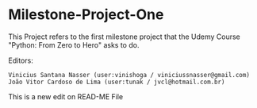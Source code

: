 # Milestone-Project-One


This Project refers to the first milestone project that the Udemy Course "Python: From Zero to Hero" asks to do.

Editors:
	
	Vinicius Santana Nasser (user:vinishoga / viniciussnasser@gmail.com)
	João Vitor Cardoso de Lima (user:tunak / jvcl@hotmail.com.br)
	
	
This is a new edit on READ-ME File

